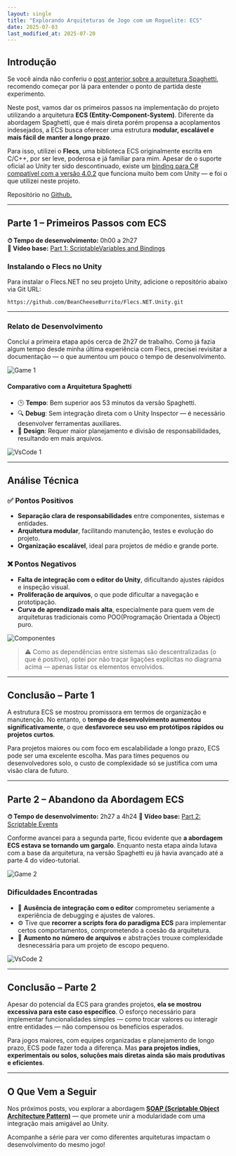```yaml
---
layout: single
title: "Explorando Arquiteturas de Jogo com um Roguelite: ECS"
date: 2025-07-03
last_modified_at: 2025-07-20
---
```


## Introdução

Se você ainda não conferiu o [post anterior sobre a arquitetura Spaghetti](https://solracjunio.github.io/2025/06/30/Explorando-Arquiteturas-Spaghetti.html), recomendo começar por lá para entender o ponto de partida deste experimento.

Neste post, vamos dar os primeiros passos na implementação do projeto utilizando a arquitetura **ECS (Entity-Component-System)**. Diferente da abordagem Spaghetti, que é mais direta porém propensa a acoplamentos indesejados, a ECS busca oferecer uma estrutura **modular, escalável e mais fácil de manter a longo prazo**.

Para isso, utilizei o **Flecs**, uma biblioteca ECS originalmente escrita em C/C++, por ser leve, poderosa e já familiar para mim. Apesar de o suporte oficial ao Unity ter sido descontinuado, existe um [binding para C# compatível com a versão 4.0.2](https://github.com/BeanCheeseBurrito/Flecs.NET/tree/v4.0.2) que funciona muito bem com Unity — e foi o que utilizei neste projeto.

Repositório no [Github.](https://github.com/solracjunio/ROG/tree/ecs)

---

## Parte 1 – Primeiros Passos com ECS

**⏱ Tempo de desenvolvimento:** 0h00 a 2h27  
**🎥 Vídeo base:** [Part 1: ScriptableVariables and Bindings](https://www.youtube.com/watch?v=Yfp9aUxkfw4&index=1)

### Instalando o Flecs no Unity

Para instalar o Flecs.NET no seu projeto Unity, adicione o repositório abaixo via Git URL:

```console
https://github.com/BeanCheeseBurrito/Flecs.NET.Unity.git
````

---

### Relato de Desenvolvimento

Concluí a primeira etapa após cerca de 2h27 de trabalho. Como já fazia algum tempo desde minha última experiência com Flecs, precisei revisitar a documentação — o que aumentou um pouco o tempo de desenvolvimento.

![Game 1](/assets/images/2025-07-03-explorando-arquiteturas-ecs/GM1.png)

#### Comparativo com a Arquitetura Spaghetti

* 🕒 **Tempo**: Bem superior aos 53 minutos da versão Spaghetti.
* 🔍 **Debug**: Sem integração direta com o Unity Inspector — é necessário desenvolver ferramentas auxiliares.
* 🧠 **Design**: Requer maior planejamento e divisão de responsabilidades, resultando em mais arquivos.

![VsCode 1](/assets/images/2025-07-03-explorando-arquiteturas-ecs/vscode1.png)

---

## Análise Técnica

### ✅ Pontos Positivos

* **Separação clara de responsabilidades** entre componentes, sistemas e entidades.
* **Arquitetura modular**, facilitando manutenção, testes e evolução do projeto.
* **Organização escalável**, ideal para projetos de médio e grande porte.

### ❌ Pontos Negativos

* **Falta de integração com o editor do Unity**, dificultando ajustes rápidos e inspeção visual.
* **Proliferação de arquivos**, o que pode dificultar a navegação e prototipação.
* **Curva de aprendizado mais alta**, especialmente para quem vem de arquiteturas tradicionais como POO(Programação Orientada a Object) puro.

![Componentes](/assets/images/2025-07-03-explorando-arquiteturas-ecs/Dependences1.png)

> ⚠️ Como as dependências entre sistemas são descentralizadas (o que é positivo), optei por não traçar ligações explícitas no diagrama acima — apenas listar os elementos envolvidos.

---

## Conclusão – Parte 1

A estrutura ECS se mostrou promissora em termos de organização e manutenção. No entanto, o **tempo de desenvolvimento aumentou significativamente**, o que **desfavorece seu uso em protótipos rápidos ou projetos curtos**.

Para projetos maiores ou com foco em escalabilidade a longo prazo, ECS pode ser uma excelente escolha. Mas para times pequenos ou desenvolvedores solo, o custo de complexidade só se justifica com uma visão clara de futuro.

---

## Parte 2 – Abandono da Abordagem ECS

**⏱ Tempo de desenvolvimento:** 2h27 a 4h24
**🎥 Vídeo base:** [Part 2: Scriptable Events](https://www.youtube.com/watch?v=Xl5l3HqoQAk&list=PLSHqi2dTiNGCncSOksACfJChpfPa6qz9w&index=2)

Conforme avancei para a segunda parte, ficou evidente que **a abordagem ECS estava se tornando um gargalo**. Enquanto nesta etapa ainda lutava com a base da arquitetura, na versão Spaghetti eu já havia avançado até a parte 4 do vídeo-tutorial.

![Game 2](/assets/images/2025-07-03-explorando-arquiteturas-ecs/GM2.png)

### Dificuldades Encontradas

* 🔧 **Ausência de integração com o editor** comprometeu seriamente a experiência de debugging e ajustes de valores.
* ⚙️ Tive que **recorrer a scripts fora do paradigma ECS** para implementar certos comportamentos, comprometendo a coesão da arquitetura.
* 📁 **Aumento no número de arquivos** e abstrações trouxe complexidade desnecessária para um projeto de escopo pequeno.

![VsCode 2](/assets/images/2025-07-03-explorando-arquiteturas-ecs/vscode2.png)

---

## Conclusão – Parte 2

Apesar do potencial da ECS para grandes projetos, **ela se mostrou excessiva para este caso específico**. O esforço necessário para implementar funcionalidades simples — como trocar valores ou interagir entre entidades — não compensou os benefícios esperados.

Para jogos maiores, com equipes organizadas e planejamento de longo prazo, ECS pode fazer toda a diferença. Mas **para projetos indies, experimentais ou solos, soluções mais diretas ainda são mais produtivas e eficientes**.

---

## O Que Vem a Seguir

Nos próximos posts, vou explorar a abordagem **[SOAP (Scriptable Object Architecture Pattern)](https://solracjunio.github.io/2025/07/20/explorando-arquiteturas-soap.html)** — que promete unir a modularidade com uma integração mais amigável ao Unity.

Acompanhe a série para ver como diferentes arquiteturas impactam o desenvolvimento do mesmo jogo!
